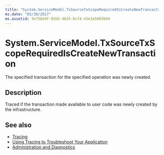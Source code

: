```yaml
---
title: "System.ServiceModel.TxSourceTxScopeRequiredIsCreateNewTransaction"
ms.date: "03/30/2017"
ms.assetid: 3e758e9f-92b5-4b25-bcf4-e5e2a5893bb9
---
```

# System.ServiceModel.TxSourceTxScopeRequiredIsCreateNewTransaction
The specified transaction for the specified operation was newly created.  
  
## Description  
 Traced if the transaction made available to user code was newly created by the infrastructure.  
  
## See also
- [Tracing](../../../../../docs/framework/wcf/diagnostics/tracing/index.md)
- [Using Tracing to Troubleshoot Your Application](../../../../../docs/framework/wcf/diagnostics/tracing/using-tracing-to-troubleshoot-your-application.md)
- [Administration and Diagnostics](../../../../../docs/framework/wcf/diagnostics/index.md)
